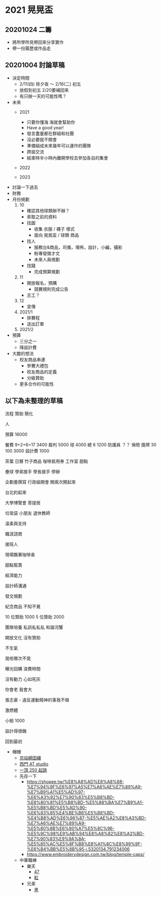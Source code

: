 # 2021 晃晃盃

## 20201024 二籌
- 將所學所見帶回來分享實作
- 帶一份履歷或作品走

## 20201004 討論草稿
- 決定時間
    - 2/11(四) 除夕夜 ～ 2/16(二) 初五
    - 放假到初五 2/20要補回來
    - 有只辦一天的可能性嗎？
- 未來
    - 2021
        - 只要你懂海 海就會幫助你
        - Have a good year!
        - 發言盡量都在群組和社團
        - 沒必要就不開會
        - 準備組成未來幾年可以運作的團隊
        - 跨屆交流
        - 結束時半小時內離開學校去參加各自的集會
    - 2022
        
    - 2023
- 討論一下過去
- 財務
- 月份規劃
   1. 10
        - 確認其他球類辦不辦？
        - 索取之前的資料
        - 找圖
            - 收集 衣服 / 襪子 樣式
            - 面向 晃晃盃 / 球類 商品
        - 找人
            - 服務台&商品，司儀，場佈，設計，小編，攝影
            - 粉專發徵才文
            - 未來人員規劃
        - 找錢
            - 完成預算規劃
    2. 11
        - 開放報名，預購
            - 競賽規則完成公告
        - 志工？
    3. 12
        - 宣傳
    4. 2021/1
        - 排賽程
        - 送出訂單
    5. 2021/2
- 預算
    - 三分之一
    - 降設計費
- 大膽的想法
    - 校友商品串連
        - 參賽大禮包
        - 校友商品的定義
        - 分級贊助
    - 更多合作的可能性


## 以下為未整理的草稿

流程
贊助
簡化

人

預算
16000

餐費 9+2+6=17 3400
裁判 5000
球 4000
總 6 1200
防護員 ？？
保險
獎牌 30 100 3000
設計費 1000

茶葉 日曆 竹子商品 咖啡抵用券 工作室 甜點

壘球
    學弟接手
    學長接手
    停辦

企劃書撰寫
行政組開會 開兩次開起來

台北約起來

大學博覽會
菩提居

垃圾袋
小朋友
退休教師

溫柔與支持

職涯諮商

接班人

現場飄著咖啡香

甜點幫賣

經濟能力

設計師溝通

發文規劃

紀念商品
    不知不覺

10 位贊助 1000
5 位贊助 2000

團隊培養
私訊私私私
和諧河蟹

開放文化
沒有贊助

不生氣

晃啦哪次不晃

曝光回購
浪費時間

沒有動力 心如死灰

你會老 我會大

張志豪 - 違反運動精神的事我不做

激燃體

小賠 1000

設計得很醜

回到最初

- 帽帽
    - [京站綱田繡](https://www.kangtien.com/)
    - [西門 AT studio](https://www.facebook.com/atstudio.tw/shop/?referral_code=page_shop_tab&preview=1)
    - [一頂 250 起跳](https://an-hsienlife.com/customize-hat-only-250-dollars/)
    - 先存一下
        - https://shopee.tw/%E8%A8%AD%E8%A8%88-%E7%94%9F%E6%97%A5%E7%A6%AE%E7%89%A9-%E7%B9%A1%E5%AD%97-%E6%A3%92%E7%90%83%E5%B8%BD-%E8%80%81%E5%B8%BD-%E5%88%BA%E7%B9%A1-%E5%B8%BD%E5%AD%90-%E6%83%85%E4%BE%B6%E5%B8%BD-%E4%B8%AD%E6%96%87-%E5%AE%A2%E8%A3%BD-%E7%A6%AE%E7%89%A9-%E5%80%8B%E6%80%A7%E5%8C%96-%E5%9C%98%E9%AB%94%E8%A8%82%E8%A3%BD-%E7%90%83%E9%9A%8A-%E5%85%AC%E5%8F%B8%E8%A1%8C%E8%99%9F-%E6%B4%BB%E5%8B%95-i.5320134.791234006
        - https://www.embroiderydesign.com.tw/blog/temple-caps/
    - 中華職棒
        - 樂天
            - [47](https://www.rakuten.com.tw/shop/monkeyshop/product/djvqfoigr/?l-id=tw_shopcategory_grid_product_19)
            - [紅](https://www.rakuten.com.tw/shop/monkeyshop/product/5t05hbmkf/?l-id=tw_shopcategory_grid_product_4)
        - 兄弟
            - [黑](https://www.brothers-shop.com.tw/brothers/product.php?cid=367&pid=3314)
